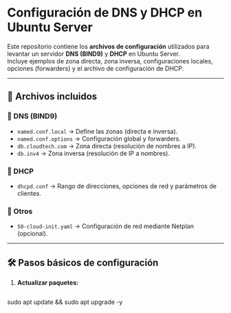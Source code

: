 # Configuración de DNS y DHCP en Ubuntu Server

Este repositorio contiene los **archivos de configuración** utilizados para levantar un servidor **DNS (BIND9)** y **DHCP** en Ubuntu Server.  
Incluye ejemplos de zona directa, zona inversa, configuraciones locales, opciones (forwarders) y el archivo de configuración de DHCP.

---

## 📂 Archivos incluidos

### 🔹 DNS (BIND9)

- `named.conf.local` → Define las zonas (directa e inversa).
- `named.conf.options` → Configuración global y forwarders.
- `db.cloudtech.com` → Zona directa (resolución de nombres a IP).
- `db.inv4` → Zona inversa (resolución de IP a nombres).

### 🔹 DHCP

- `dhcpd.conf` → Rango de direcciones, opciones de red y parámetros de clientes.

### 🔹 Otros

- `50-cloud-init.yaml` → Configuración de red mediante Netplan (opcional).

---

## 🛠️ Pasos básicos de configuración

1. **Actualizar paquetes:**
   ```bash
sudo apt update && sudo apt upgrade -y
   ```


